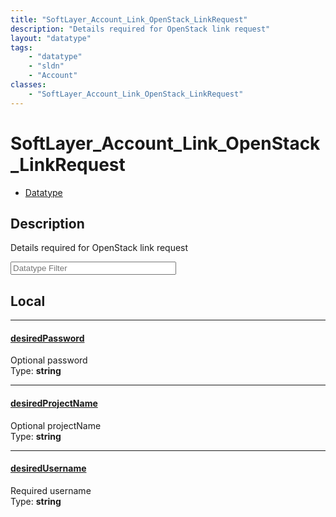```yaml
---
title: "SoftLayer_Account_Link_OpenStack_LinkRequest"
description: "Details required for OpenStack link request"
layout: "datatype"
tags:
    - "datatype"
    - "sldn"
    - "Account"
classes:
    - "SoftLayer_Account_Link_OpenStack_LinkRequest"
---
```


# SoftLayer_Account_Link_OpenStack_LinkRequest
<div id='service-datatype'>
    <ul id='sldn-reference-tabs'>
        <li id='datatype'> <a href='/reference/datatypes/SoftLayer_Account_Link_OpenStack_LinkRequest' >Datatype</a></li>
    </ul>
</div>

## Description 


Details required for OpenStack link request





<!-- Filer BEGIN -->
<div class="view-filters">
        <div class="clearfix">
            <div class="search-input-box">
                <input placeholder="Datatype Filter" onkeyup="titleSearch(inputId='prop-input', divId='properties', elementClass='prop-row')" 
                    type="text" id="prop-input" value="" size="30" maxlength="128" class="form-text">
            </div>
        </div>
</div>
<!-- Filer END -->

<div id="properties" class="content">
<div id="localProperties" class="prop-content" >

## Local
<div class="prop-row">

-----
[desiredPassword]: #desiredpassword
#### [desiredPassword]
Optional password  
<span class="type-label">Type: </span>**string**  



</div>
<div class="prop-row">

-----
[desiredProjectName]: #desiredprojectname
#### [desiredProjectName]
Optional projectName  
<span class="type-label">Type: </span>**string**  



</div>
<div class="prop-row">

-----
[desiredUsername]: #desiredusername
#### [desiredUsername]
Required username  
<span class="type-label">Type: </span>**string**  



</div>
</div>
<!-- LOCAL PROPERTY END -->

</div>


